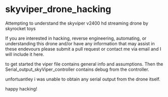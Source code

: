 # skyviper_drone_hacking

Attempting to understand the skyviper v2400 hd streaming drone by skyrocket toys

If you are interested in hacking, reverse engineering, automating, or understanding this drone and/or 
have any information that may assist in these endevours please submit a pull request or contact 
me via email and I will include it here.

to get started the viper file contains general info and assumptions.
Then the Serial_output_skyViper_controller contains debug from the controller.

unfortuantley i was unable to obtain any serial output from the drone itself.

happy hacking!
